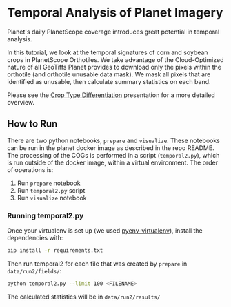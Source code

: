 # Temporal Analysis of Planet Imagery

Planet's daily PlanetScope coverage introduces great potential in temporal analysis.

In this tutorial, we look at the temporal signatures of corn and soybean crops in PlanetScope Orthotiles.
We take advantage of the Cloud-Optimized nature of all
GeoTiffs Planet provides to download only the pixels within the orthotile (and
orthotile unusable data mask). We mask all pixels that are identified as unusable,
then calculate summary statistics on each band.

Please see the [Crop Type Differentiation](croptypedifferentiation.pdf) presentation for a more detailed overview.

## How to Run

There are two python notebooks, `prepare` and `visualize`. These notebooks can be run in the planet docker image as described in the repo README. The processing of the COGs is performed in a script (`temporal2.py`), which is run outside of the docker image, within a virtual environment. The order of operations is:

1. Run `prepare` notebook
1. Run `temporal2.py` script
1. Run `visualize` notebook

### Running temporal2.py

Once your virtualenv is set up (we used [pyenv-virtualenv](https://github.com/pyenv/pyenv-virtualenv)), install the dependencies with:

```bash
pip install -r requirements.txt
```

Then run temporal2 for each file that was created by `prepare` in `data/run2/fields/`:
```bash
python temporal2.py --limit 100 <FILENAME>
```

The calculated statistics will be in `data/run2/results/`
